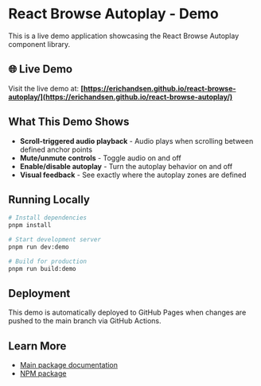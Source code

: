 # React Browse Autoplay - Demo

This is a live demo application showcasing the React Browse Autoplay component library.

## 🌐 Live Demo

Visit the live demo at: **[https://erichandsen.github.io/react-browse-autoplay/](https://erichandsen.github.io/react-browse-autoplay/)**

## What This Demo Shows

- **Scroll-triggered audio playback** - Audio plays when scrolling between defined anchor points
- **Mute/unmute controls** - Toggle audio on and off
- **Enable/disable autoplay** - Turn the autoplay behavior on and off
- **Visual feedback** - See exactly where the autoplay zones are defined

## Running Locally

```bash
# Install dependencies
pnpm install

# Start development server
pnpm run dev:demo

# Build for production
pnpm run build:demo
```

## Deployment

This demo is automatically deployed to GitHub Pages when changes are pushed to the main branch via GitHub Actions.

## Learn More

- [Main package documentation](../../packages/react-browse-autoplay/README.md)
- [NPM package](https://www.npmjs.com/package/@erichandsen/react-browse-autoplay)
